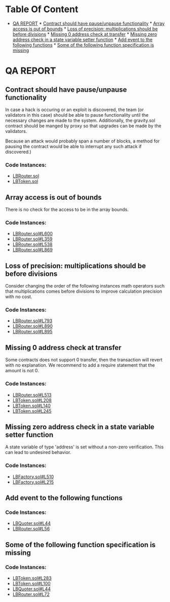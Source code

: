 Table Of Content
================

* [QA REPORT](#qa-report)
        * [Contract should have pause/unpause functionality](#contract-should-have-pauseunpause-functionality)
        * [Array access is out of bounds](#array-access-is-out-of-bounds)
        * [Loss of precision: multiplications should be before divisions](#loss-of-precision-multiplications-should-be-before-divisions)
        * [Missing 0 address check at transfer](#missing-0-address-check-at-transfer)
        * [Missing zero address check in a state variable setter function](#missing-zero-address-check-in-a-state-variable-setter-function)
        * [Add event to the following functions](#add-event-to-the-following-functions)
        * [Some of the following function specification is missing](#some-of-the-following-function-specification-is-missing)

# QA REPORT

## Contract should have pause/unpause functionality
In case a hack is occuring or an exploit is discovered, the team (or validators in this case) should be able to pause
functionality until the necessary changes are made to the system. Additionally, the gravity.sol contract should be manged by proxy so that upgrades can be made by the validators.

Because an attack would probably span a number of blocks, a method for pausing the contract would be able to interrupt any such attack if discovered.)

### Code Instances:
- [LBRouter.sol](https://github.com/code-423n4/2022-10-traderjoe/tree/main/src/LBRouter.sol)
- [LBToken.sol](https://github.com/code-423n4/2022-10-traderjoe/tree/main/src/LBToken.sol)

## Array access is out of bounds
There is no check for the access to be in the array bounds.

### Code Instances:
- [LBRouter.sol#L600](https://github.com/code-423n4/2022-10-traderjoe/tree/main/src/LBRouter.sol#L600)
- [LBRouter.sol#L359](https://github.com/code-423n4/2022-10-traderjoe/tree/main/src/LBRouter.sol#L359)
- [LBRouter.sol#L538](https://github.com/code-423n4/2022-10-traderjoe/tree/main/src/LBRouter.sol#L538)
- [LBRouter.sol#L869](https://github.com/code-423n4/2022-10-traderjoe/tree/main/src/LBRouter.sol#L869)

## Loss of precision: multiplications should be before divisions
Consider changing the order of the following instances math operators such that multiplications comes before divisions to improve calculation precision with no cost.

### Code Instances:
- [LBRouter.sol#L793](https://github.com/code-423n4/2022-10-traderjoe/tree/main/src/LBRouter.sol#L793)
- [LBRouter.sol#L890](https://github.com/code-423n4/2022-10-traderjoe/tree/main/src/LBRouter.sol#L890)
- [LBRouter.sol#L895](https://github.com/code-423n4/2022-10-traderjoe/tree/main/src/LBRouter.sol#L895)

## Missing 0 address check at transfer
Some contracts does not support 0 transfer, then the transaction will revert with no explanation. We recommend to add a require statement that the amount is not 0.

### Code Instances:
- [LBRouter.sol#L513](https://github.com/code-423n4/2022-10-traderjoe/tree/main/src/LBRouter.sol#L513)
- [LBToken.sol#L208](https://github.com/code-423n4/2022-10-traderjoe/tree/main/src/LBToken.sol#L208)
- [LBToken.sol#L140](https://github.com/code-423n4/2022-10-traderjoe/tree/main/src/LBToken.sol#L140)
- [LBToken.sol#L245](https://github.com/code-423n4/2022-10-traderjoe/tree/main/src/LBToken.sol#L245)

## Missing zero address check in a state variable setter function
A state variable of type 'address' is set without a non-zero verification. This can lead to undesired behavior.

### Code Instances:
- [LBFactory.sol#L510](https://github.com/code-423n4/2022-10-traderjoe/tree/main/src/LBFactory.sol#L510)
- [LBFactory.sol#L215](https://github.com/code-423n4/2022-10-traderjoe/tree/main/src/LBFactory.sol#L215)

## Add event to the following functions


### Code Instances:
- [LBQuoter.sol#L44](https://github.com/code-423n4/2022-10-traderjoe/tree/main/src/LBQuoter.sol#L44)
- [LBRouter.sol#L56](https://github.com/code-423n4/2022-10-traderjoe/tree/main/src/LBRouter.sol#L56)

## Some of the following function specification is missing


### Code Instances:
- [LBToken.sol#L283](https://github.com/code-423n4/2022-10-traderjoe/tree/main/src/LBToken.sol#L283)
- [LBToken.sol#L100](https://github.com/code-423n4/2022-10-traderjoe/tree/main/src/LBToken.sol#L100)
- [LBQuoter.sol#L44](https://github.com/code-423n4/2022-10-traderjoe/tree/main/src/LBQuoter.sol#L44)
- [LBRouter.sol#L72](https://github.com/code-423n4/2022-10-traderjoe/tree/main/src/LBRouter.sol#L72)
